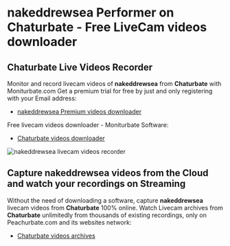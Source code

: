 # nakeddrewsea Performer on Chaturbate - Free LiveCam videos downloader

## Chaturbate Live Videos Recorder

Monitor and record livecam videos of **nakeddrewsea** from **Chaturbate** with Moniturbate.com
Get a premium trial for free by just and only registering with your Email address:
* [nakeddrewsea Premium videos downloader](https://moniturbate.com/request-demo-licence-key.html)

Free livecam videos downloader - Moniturbate Software:
* [Chaturbate videos downloader](https://moniturbate.com/moniturbate-download-software.html)

![nakeddrewsea livecam videos recorder](https://peachurnet.com/templates/moniturbate-software.png)


## Capture nakeddrewsea videos from the Cloud and watch your recordings on Streaming

Without the need of downloading a software, capture **nakeddrewsea** livecam videos from **Chaturbate** 100% online.
Watch Livecam archives from **Chaturbate** unlimitedly from thousands of existing recordings, only on Peachurbate.com and its websites network:
* [Chaturbate videos archives](https://peachurnet.com/)